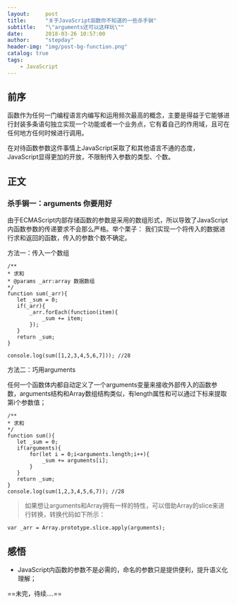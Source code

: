 ```yaml
---
layout:     post
title:      "关于JavaScript函数你不知道的一些杀手锏"
subtitle:   "\"arguments还可以这样玩\""
date:       2018-03-26 10:57:00
author:     "stepday"
header-img: "img/post-bg-function.png"
catalog: true
tags:
    - JavaScript
---
```


## 前序
函数作为任何一门编程语言内编写和运用频次最高的概念，主要是得益于它能够进行封装多条语句独立实现一个功能或者一个业务点，它有着自己的作用域，且可在任何地方任何时候进行调用。

在对待函数参数这件事情上JavaScript采取了和其他语言不通的态度，JavaScript显得更加的开放，不限制传入参数的类型、个数。

## 正文
### 杀手锏一：arguments 你要用好
由于ECMAScript内部存储函数的参数是采用的数组形式，所以导致了JavaScript内函数参数的传递要求不会那么严格。举个栗子：
我们实现一个将传入的数据进行求和返回的函数，传入的参数个数不确定。

方法一：传入一个数组

```
/**
* 求和
* @params _arr:array 数据数组
*/
function sum(_arr){
   let _sum = 0;
   if(_arr){
       _arr.forEach(function(item){
           _sum += item;
       });
   }
   return _sum;
}

console.log(sum([1,2,3,4,5,6,7])); //28
```

方法二：巧用arguments

任何一个函数体内都自动定义了一个arguments变量来接收外部传入的函数参数，arguments结构和Array数组结构类似，有length属性和可以通过下标来提取第i个参数值；

```
/**
* 求和
*/
function sum(){
   let _sum = 0;
   if(arguments){
       for(let i = 0;i<arguments.length;i++){
           _sum += arguments[i];
       }
   }
   return _sum;
}
console.log(sum(1,2,3,4,5,6,7)); //28
```
> 如果想让arguments和Array拥有一样的特性，可以借助Array的slice来进行转换，转换代码如下所示：

```
var _arr = Array.prototype.slice.apply(arguments);
```


## 感悟
- JavaScript内函数的参数不是必需的，命名的参数只是提供便利，提升语义化理解；

==未完，待续....==
